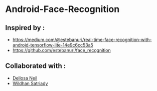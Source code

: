 # Android-Face-Recognition

## Inspired by :
- https://medium.com/@estebanuri/real-time-face-recognition-with-android-tensorflow-lite-14e9c6cc53a5
- https://github.com/estebanuri/face_recognition

## Collaborated with : 
- [Dellosa Neil](https://github.com/dellosaneil)
- [Wildhan Satriady](https://github.com/wildhanstrdy)